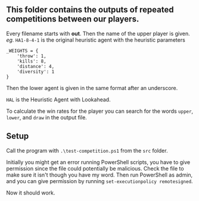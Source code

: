 ## This folder contains the outputs of repeated competitions between our players.
Every filename starts with __out__. Then the name of the upper player is given. _eg._ `HA1-8-4-1` is the original heuristic agent with the heuristic parameters
```
_WEIGHTS = {
    'throw': 1,
    'kills': 8,
    'distance': 4,
    'diversity': 1
}
```
Then the lower agent is given in the same format after an underscore.

`HAL` is the Heuristic Agent with Lookahead.

To calculate the win rates for the player you can search for the words `upper`, `lower`, and `draw` in the output file.

## Setup
Call the program with `.\test-competition.ps1` from the `src` folder.

Initially you might get an error running PowerShell scripts, you have to give permission since the file could potentially be malicious. Check the file to make sure it isn't though you have my word. Then run PowerShell as admin, and you can give permission by running `set-executionpolicy remotesigned`.

Now it should work.